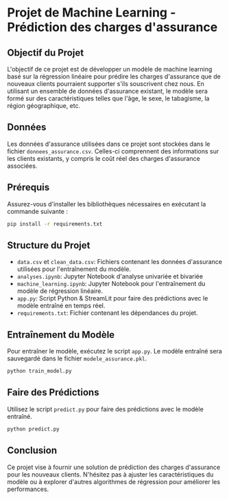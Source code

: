 # Projet de Machine Learning - Prédiction des charges d'assurance

## Objectif du Projet

L'objectif de ce projet est de développer un modèle de machine learning basé sur la régression linéaire pour prédire les charges d'assurance que de nouveaux clients pourraient supporter s'ils souscrivent chez nous. En utilisant un ensemble de données d'assurance existant, le modèle sera formé sur des caractéristiques telles que l'âge, le sexe, le tabagisme, la région géographique, etc.

## Données

Les données d'assurance utilisées dans ce projet sont stockées dans le fichier `donnees_assurance.csv`. Celles-ci comprennent des informations sur les clients existants, y compris le coût réel des charges d'assurance associées.

## Prérequis

Assurez-vous d'installer les bibliothèques nécessaires en exécutant la commande suivante :

```bash
pip install -r requirements.txt
```

## Structure du Projet

- `data.csv` et `clean_data.csv`: Fichiers contenant les données d'assurance utilisées pour l'entraînement du modèle.
- `analyses.ipynb`: Jupyter Notebook d'analyse univariée et bivariée
- `machine_learning.ipynb`: Jupyter Notebook pour l'entraînement du modèle de régression linéaire.
- `app.py`: Script Python & StreamLit pour faire des prédictions avec le modèle entraîné en temps réel.
- `requirements.txt`: Fichier contenant les dépendances du projet.

## Entraînement du Modèle

Pour entraîner le modèle, exécutez le script `app.py`. Le modèle entraîné sera sauvegardé dans le fichier `modele_assurance.pkl`.

```bash
python train_model.py
```

## Faire des Prédictions

Utilisez le script `predict.py` pour faire des prédictions avec le modèle entraîné.

```bash
python predict.py
```

## Conclusion

Ce projet vise à fournir une solution de prédiction des charges d'assurance pour les nouveaux clients. N'hésitez pas à ajuster les caractéristiques du modèle ou à explorer d'autres algorithmes de régression pour améliorer les performances.
